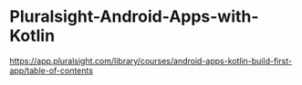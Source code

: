 # Pluralsight-Android-Apps-with-Kotlin
https://app.pluralsight.com/library/courses/android-apps-kotlin-build-first-app/table-of-contents
